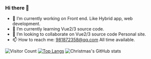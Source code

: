 ### Hi there 👋

- 🔭 I’m currently working on Front end. Like Hybrid app, web development.
- 🌱 I’m currently learning Vue2/3 source code.
- 👯 I’m looking to collaborate on Vue2/3 source code Personal site.
- 📫 How to reach me: 981872358@qq.com All time available.

![Visitor Count](https://profile-counter.glitch.me/chenjiawei1024/count.svg)
[![Top Langs](https://github-readme-stats.vercel.app/api/top-langs/?username=chenjiawei1024)](https://github.com/Christmas/github-readme-stats)
![Christmas's GitHub stats](https://github-readme-stats.vercel.app/api?username=chenjiawei1024&show_icons=true&theme=tokyonight)
